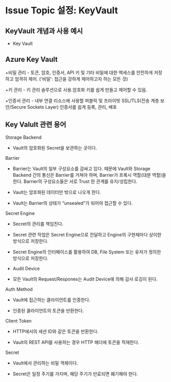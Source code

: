 Issue Topic 설정: KeyVault
=====
KeyVault 개념과 사용 예시
----
+ Key Vault

Azure Key Vault
-----
+비밀 관리 - 토큰, 암호, 인증서, API 키 및 기타 비밀에 대한 액세스를 안전하게 저장하고 엄격히 제어. ('비밀': 접근을 강하게 제어하고자 하는 모든 것)

+키 관리 - 키 관리 솔루션으로 사용.암호화 키를 쉽게 만들고 제어할 수 있음.

+인증서 관리 -  내부 연결 리소스에 사용할 퍼블릭 및 프라이빗 SSL/TLS(전송 계층 보안/Secure Sockets Layer) 인증서를 쉽게 등록, 관리, 배포


Key Valult 관련 용어 
-----

Storage Backend

+ Vault의 암호화된 Secret을 보관하는 곳이다. 

Barrier

+ Barrier는 Vault의 일부 구성요소를 감싸고 있다. 때문에 Vault와 Storage Backend 간의 통신은 Barrier를 거쳐야 하며, Barrier가 프록시 역할(대문 역할)을 한다. Barrier의 구성요소들은 서로 Trust 한 관계를 유지/성립한다.

+ Vault는 암호화된 데이터만 밖으로 나오게 한다.

+ Vault는 Barrier의 상태가 “unsealed”가 되어야 접근할 수 있다.

Secret Engine

+ Secret의 관리를 책임진다.

+ Secret 관련 작업은 Secret Engine으로 전달하고 Engine의 구현체마다 상이한 방식으로 저장한다. 

+ Secret Engine의 인터페이스를 활용하여 DB, File System 또는 유저가 정의한 방식으로 저장한다.

+ Audit Device

+ 모든 Vault의 Request/Respones는 Audit Device에 의해 감사 로깅이 된다. 

Auth Method 

+ Vault에 접근하는 클라이언트를 인증한다.

+ 인증된 클라이언트의 토큰을 반환한다.

Client Token

+ HTTP에서의 세션 ID와 같은 토큰을 반환한다.

+ Vault의 REST API를 사용하는 경우 HTTP 헤더에 토큰을 적재한다.

Secret

+ Vault에서 관리하는 비밀 객체이다.

+ Secret은 일정 주기를 가지며, 해당 주기가 만료되면 폐기해야 한다.
